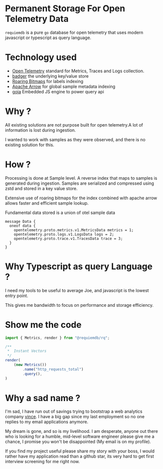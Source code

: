 # Permanent Storage For Open Telemetry Data

 `requiemdb` is a pure `go` database for open telemetry that uses modern
javascript or typescript as query language.


# Technology used

- [Open Telemetry](https://github.com/open-telemetry) standard for Metrics, Traces and Logs collection.
- [badger](https://github.com/dgraph-io/badger) the underlying key/value store
- [Roaring Bitmaps](https://github.com/RoaringBitmap/roaring) for labels indexing
- [Apache Arrow](https://github.com/apache/arrow/tree/main/go) for global sample metadata indexing
- [goja](https://github.com/dop251/goja) Embedded JS engine to power query api

# Why ?

All existing solutions are not purpose built for open telemetry.A lot of
information is lost during ingestion.

I wanted to work with samples as they were observed, and there is no existing
solution for this.


# How ?

Processing is done at Sample level. A reverse index that maps to samples is
generated during ingestion. Samples are serialized and compressed using zstd
and stored in a key value store.

Extensive use of roaring bitmaps for the index combined with apache arrow
allows faster and efficient sample lookup.

Fundamental data stored is a union of otel sample data 

```proto3
message Data {
  oneof data {
    opentelemetry.proto.metrics.v1.MetricsData metrics = 1;
    opentelemetry.proto.logs.v1.LogsData logs = 2;
    opentelemetry.proto.trace.v1.TracesData trace = 3;
  }
}
```


# Why Typescript as query Language ?

I need my tools to be useful to average Joe, and javascript is the lowest entry
point.

This gives me bandwidth to focus on performance and storage efficiency.


# Show me the code 

```js
import { Metrics, render } from "@requiemdb/rq";

/**
 *  Instant Vectors
 */
render(
    (new Metrics())
        .name("http_requests_total")
        .query(),
)
```

# Why a sad name ?

I'm sad, I have run out of savings trying to bootstrap a web analytics company
[vince](https://github.com/vinceanalytics/vince). I have a big gap since my last employment so no one replies to my
email applications anymore.

My dream is gone, and so is my livelihood. I am desperate, anyone out there who
is looking for a humble, mid-level software engineer please give me a chance, I promise
you won't be disappointed (My email is on my profile).

If you find my project useful please share my story with your boss, I would
rather have my application read than a github star, its very hard to get first
interview screening for me right now.


